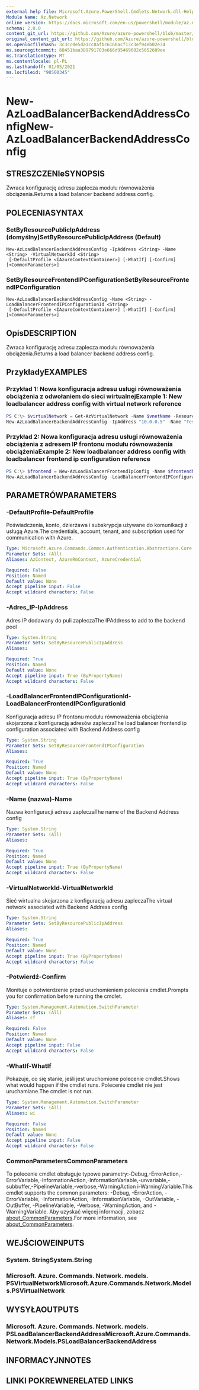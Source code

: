 ```yaml
---
external help file: Microsoft.Azure.PowerShell.Cmdlets.Network.dll-Help.xml
Module Name: Az.Network
online version: https://docs.microsoft.com/en-us/powershell/module/az.network/new-azloadbalancerbackendaddressconfig
schema: 2.0.0
content_git_url: https://github.com/Azure/azure-powershell/blob/master/src/Network/Network/help/New-AzLoadBalancerBackendAddressConfig.md
original_content_git_url: https://github.com/Azure/azure-powershell/blob/master/src/Network/Network/help/New-AzLoadBalancerBackendAddressConfig.md
ms.openlocfilehash: 3c3cc0e5da1cc8afbc6160acf13c3ef94eb02e34
ms.sourcegitcommit: 68451baa389791703e666d95469602c5652609ee
ms.translationtype: MT
ms.contentlocale: pl-PL
ms.lasthandoff: 01/05/2021
ms.locfileid: "98500345"
---
```

# <span data-ttu-id="ba11a-101">New-AzLoadBalancerBackendAddressConfig</span><span class="sxs-lookup"><span data-stu-id="ba11a-101">New-AzLoadBalancerBackendAddressConfig</span></span>

## <span data-ttu-id="ba11a-102">STRESZCZENIe</span><span class="sxs-lookup"><span data-stu-id="ba11a-102">SYNOPSIS</span></span>
<span data-ttu-id="ba11a-103">Zwraca konfigurację adresu zaplecza modułu równoważenia obciążenia.</span><span class="sxs-lookup"><span data-stu-id="ba11a-103">Returns a load balancer backend address config.</span></span> 

## <span data-ttu-id="ba11a-104">POLECENIA</span><span class="sxs-lookup"><span data-stu-id="ba11a-104">SYNTAX</span></span>

### <span data-ttu-id="ba11a-105">SetByResourcePublicIpAddress (domyślny)</span><span class="sxs-lookup"><span data-stu-id="ba11a-105">SetByResourcePublicIpAddress (Default)</span></span>
```
New-AzLoadBalancerBackendAddressConfig -IpAddress <String> -Name <String> -VirtualNetworkId <String>
 [-DefaultProfile <IAzureContextContainer>] [-WhatIf] [-Confirm] [<CommonParameters>]
```

### <span data-ttu-id="ba11a-106">SetByResourceFrontendIPConfiguration</span><span class="sxs-lookup"><span data-stu-id="ba11a-106">SetByResourceFrontendIPConfiguration</span></span>
```
New-AzLoadBalancerBackendAddressConfig -Name <String> -LoadBalancerFrontendIPConfigurationId <String>
 [-DefaultProfile <IAzureContextContainer>] [-WhatIf] [-Confirm] [<CommonParameters>]
```

## <span data-ttu-id="ba11a-107">Opis</span><span class="sxs-lookup"><span data-stu-id="ba11a-107">DESCRIPTION</span></span>
<span data-ttu-id="ba11a-108">Zwraca konfigurację adresu zaplecza modułu równoważenia obciążenia.</span><span class="sxs-lookup"><span data-stu-id="ba11a-108">Returns a load balancer backend address config.</span></span> 

## <span data-ttu-id="ba11a-109">Przykłady</span><span class="sxs-lookup"><span data-stu-id="ba11a-109">EXAMPLES</span></span>

### <span data-ttu-id="ba11a-110">Przykład 1: Nowa konfiguracja adresu usługi równoważenia obciążenia z odwołaniem do sieci wirtualnej</span><span class="sxs-lookup"><span data-stu-id="ba11a-110">Example 1: New loadbalancer address config with virtual network reference</span></span>
```powershell
PS C:\> $virtualNetwork = Get-AzVirtualNetwork -Name $vnetName -ResourceGroupName $resourceGroup
New-AzLoadBalancerBackendAddressConfig -IpAddress "10.0.0.5" -Name "TestVNetRef" -VirtualNetworkId $virtualNetwork.Id
```

### <span data-ttu-id="ba11a-111">Przykład 2: Nowa konfiguracja adresu usługi równoważenia obciążenia z adresem IP frontonu modułu równoważenia obciążenia</span><span class="sxs-lookup"><span data-stu-id="ba11a-111">Example 2: New loadbalancer address config with loadbalancer frontend ip configuration reference</span></span>
```powershell
PS C:\> $frontend = New-AzLoadBalancerFrontendIpConfig -Name $frontendName -PublicIpAddress $publicip
New-AzLoadBalancerBackendAddressConfig -LoadBalancerFrontendIPConfigurationId $frontend.Id -Name "TestLBFERef"
```

## <span data-ttu-id="ba11a-112">PARAMETRÓW</span><span class="sxs-lookup"><span data-stu-id="ba11a-112">PARAMETERS</span></span>

### <span data-ttu-id="ba11a-113">-DefaultProfile</span><span class="sxs-lookup"><span data-stu-id="ba11a-113">-DefaultProfile</span></span>
<span data-ttu-id="ba11a-114">Poświadczenia, konto, dzierżawa i subskrypcja używane do komunikacji z usługą Azure.</span><span class="sxs-lookup"><span data-stu-id="ba11a-114">The credentials, account, tenant, and subscription used for communication with Azure.</span></span>

```yaml
Type: Microsoft.Azure.Commands.Common.Authentication.Abstractions.Core.IAzureContextContainer
Parameter Sets: (All)
Aliases: AzContext, AzureRmContext, AzureCredential

Required: False
Position: Named
Default value: None
Accept pipeline input: False
Accept wildcard characters: False
```

### <span data-ttu-id="ba11a-115">-Adres_IP</span><span class="sxs-lookup"><span data-stu-id="ba11a-115">-IpAddress</span></span>
<span data-ttu-id="ba11a-116">Adres IP dodawany do puli zaplecza</span><span class="sxs-lookup"><span data-stu-id="ba11a-116">The IPAddress to add to the backend pool</span></span>

```yaml
Type: System.String
Parameter Sets: SetByResourcePublicIpAddress
Aliases:

Required: True
Position: Named
Default value: None
Accept pipeline input: True (ByPropertyName)
Accept wildcard characters: False
```

### <span data-ttu-id="ba11a-117">-LoadBalancerFrontendIPConfigurationId</span><span class="sxs-lookup"><span data-stu-id="ba11a-117">-LoadBalancerFrontendIPConfigurationId</span></span>
<span data-ttu-id="ba11a-118">Konfiguracja adresu IP frontonu modułu równoważenia obciążenia skojarzona z konfiguracją adresów zaplecza</span><span class="sxs-lookup"><span data-stu-id="ba11a-118">The load balancer frontend ip configuration associated with Backend Address config</span></span>

```yaml
Type: System.String
Parameter Sets: SetByResourceFrontendIPConfiguration
Aliases:

Required: True
Position: Named
Default value: None
Accept pipeline input: True (ByPropertyName)
Accept wildcard characters: False
```

### <span data-ttu-id="ba11a-119">-Name (nazwa)</span><span class="sxs-lookup"><span data-stu-id="ba11a-119">-Name</span></span>
<span data-ttu-id="ba11a-120">Nazwa konfiguracji adresu zaplecza</span><span class="sxs-lookup"><span data-stu-id="ba11a-120">The name of the Backend Address config</span></span>

```yaml
Type: System.String
Parameter Sets: (All)
Aliases:

Required: True
Position: Named
Default value: None
Accept pipeline input: True (ByPropertyName)
Accept wildcard characters: False
```

### <span data-ttu-id="ba11a-121">-VirtualNetworkId</span><span class="sxs-lookup"><span data-stu-id="ba11a-121">-VirtualNetworkId</span></span>
<span data-ttu-id="ba11a-122">Sieć wirtualna skojarzona z konfiguracją adresu zaplecza</span><span class="sxs-lookup"><span data-stu-id="ba11a-122">The virtual network associated with Backend Address config</span></span>

```yaml
Type: System.String
Parameter Sets: SetByResourcePublicIpAddress
Aliases:

Required: True
Position: Named
Default value: None
Accept pipeline input: True (ByPropertyName)
Accept wildcard characters: False
```

### <span data-ttu-id="ba11a-123">-Potwierdź</span><span class="sxs-lookup"><span data-stu-id="ba11a-123">-Confirm</span></span>
<span data-ttu-id="ba11a-124">Monituje o potwierdzenie przed uruchomieniem polecenia cmdlet.</span><span class="sxs-lookup"><span data-stu-id="ba11a-124">Prompts you for confirmation before running the cmdlet.</span></span>

```yaml
Type: System.Management.Automation.SwitchParameter
Parameter Sets: (All)
Aliases: cf

Required: False
Position: Named
Default value: None
Accept pipeline input: False
Accept wildcard characters: False
```

### <span data-ttu-id="ba11a-125">-WhatIf</span><span class="sxs-lookup"><span data-stu-id="ba11a-125">-WhatIf</span></span>
<span data-ttu-id="ba11a-126">Pokazuje, co się stanie, jeśli jest uruchomione polecenie cmdlet.</span><span class="sxs-lookup"><span data-stu-id="ba11a-126">Shows what would happen if the cmdlet runs.</span></span> <span data-ttu-id="ba11a-127">Polecenie cmdlet nie jest uruchamiane.</span><span class="sxs-lookup"><span data-stu-id="ba11a-127">The cmdlet is not run.</span></span>

```yaml
Type: System.Management.Automation.SwitchParameter
Parameter Sets: (All)
Aliases: wi

Required: False
Position: Named
Default value: None
Accept pipeline input: False
Accept wildcard characters: False
```

### <span data-ttu-id="ba11a-128">CommonParameters</span><span class="sxs-lookup"><span data-stu-id="ba11a-128">CommonParameters</span></span>
<span data-ttu-id="ba11a-129">To polecenie cmdlet obsługuje typowe parametry:-Debug,-ErrorAction,-ErrorVariable,-InformationAction,-InformationVariable,-unvariable,-subbuffer,-PipelineVariable,-verbose,-WarningAction i-WarningVariable.</span><span class="sxs-lookup"><span data-stu-id="ba11a-129">This cmdlet supports the common parameters: -Debug, -ErrorAction, -ErrorVariable, -InformationAction, -InformationVariable, -OutVariable, -OutBuffer, -PipelineVariable, -Verbose, -WarningAction, and -WarningVariable.</span></span> <span data-ttu-id="ba11a-130">Aby uzyskać więcej informacji, zobacz [about_CommonParameters](http://go.microsoft.com/fwlink/?LinkID=113216).</span><span class="sxs-lookup"><span data-stu-id="ba11a-130">For more information, see [about_CommonParameters](http://go.microsoft.com/fwlink/?LinkID=113216).</span></span>

## <span data-ttu-id="ba11a-131">WEJŚCIOWE</span><span class="sxs-lookup"><span data-stu-id="ba11a-131">INPUTS</span></span>

### <span data-ttu-id="ba11a-132">System. String</span><span class="sxs-lookup"><span data-stu-id="ba11a-132">System.String</span></span>

### <span data-ttu-id="ba11a-133">Microsoft. Azure. Commands. Network. models. PSVirtualNetwork</span><span class="sxs-lookup"><span data-stu-id="ba11a-133">Microsoft.Azure.Commands.Network.Models.PSVirtualNetwork</span></span>

## <span data-ttu-id="ba11a-134">WYSYŁA</span><span class="sxs-lookup"><span data-stu-id="ba11a-134">OUTPUTS</span></span>

### <span data-ttu-id="ba11a-135">Microsoft. Azure. Commands. Network. models. PSLoadBalancerBackendAddress</span><span class="sxs-lookup"><span data-stu-id="ba11a-135">Microsoft.Azure.Commands.Network.Models.PSLoadBalancerBackendAddress</span></span>

## <span data-ttu-id="ba11a-136">INFORMACYJN</span><span class="sxs-lookup"><span data-stu-id="ba11a-136">NOTES</span></span>

## <span data-ttu-id="ba11a-137">LINKI POKREWNE</span><span class="sxs-lookup"><span data-stu-id="ba11a-137">RELATED LINKS</span></span>
